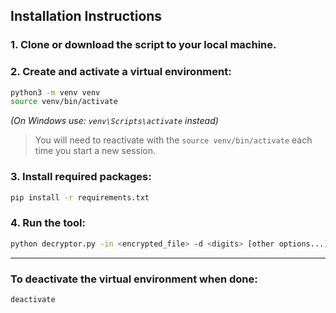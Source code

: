 
## Installation Instructions

### 1. Clone or download the script to your local machine.

### 2. Create and activate a virtual environment:

```bash
python3 -m venv venv
source venv/bin/activate
```

_(On Windows use: `venv\Scripts\activate` instead)_

> You will need to reactivate with the `source venv/bin/activate` each time you start a new session.

### 3. Install required packages:

```bash
pip install -r requirements.txt
```

### 4. Run the tool:

```bash
python decryptor.py -in <encrypted_file> -d <digits> [other options...]
```

---

### To deactivate the virtual environment when done:

```bash
deactivate
```
